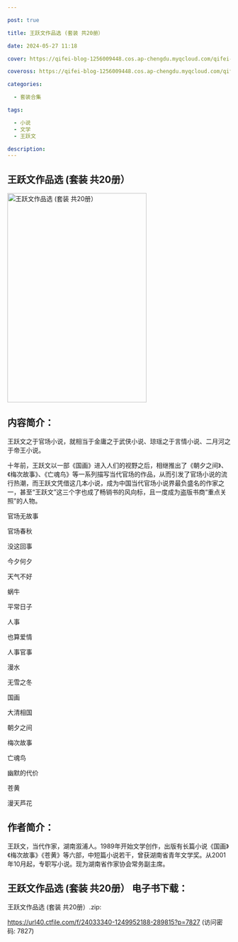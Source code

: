 ```yaml
---

post: true

title: 王跃文作品选 (套装 共20册）

date: 2024-05-27 11:18

cover: https://qifei-blog-1256009448.cos.ap-chengdu.myqcloud.com/qifei-blog/66348c570ea9cb14033c421b.jpg

coveross: https://qifei-blog-1256009448.cos.ap-chengdu.myqcloud.com/qifei-blog/66348c570ea9cb14033c421b.jpg

categories:

  - 套装合集

tags:

  - 小说
  - 文学
  - 王跃文

description:
---
```


## 王跃文作品选 (套装 共20册）
<img alt="王跃文作品选 (套装 共20册） " class="aligncenter loading" data-was-processed="true" decoding="async" fetchpriority="high" height="471" src="https://qifei-blog-1256009448.cos.ap-chengdu.myqcloud.com/qifei-blog/66348c570ea9cb14033c421b.jpg " style="cursor: zoom-in;" width="314"/>

## 内容简介：

王跃文之于官场小说，就相当于金庸之于武侠小说、琼瑶之于言情小说、二月河之于帝王小说。<br/>

十年前，王跃文以一部《国画》进入人们的视野之后，相继推出了《朝夕之间》、《梅次故事》、《亡魂鸟》等一系列描写当代官场的作品，从而引发了官场小说的流行热潮，而王跃文凭借这几本小说，成为中国当代官场小说界最负盛名的作家之一，甚至“王跃文”这三个字也成了畅销书的风向标，且一度成为盗版书商“重点关照”的人物。<br/>

官场无故事<br/>

官场春秋<br/>

没这回事<br/>

今夕何夕<br/>

天气不好<br/>

蜗牛<br/>

平常日子<br/>

人事<br/>

也算爱情<br/>

人事官事<br/>

漫水<br/>

无雪之冬<br/>

国画<br/>

大清相国<br/>

朝夕之间<br/>

梅次故事<br/>

亡魂鸟<br/>

幽默的代价<br/>

苍黄<br/>

漫天芦花

## 作者简介：

王跃文，当代作家，湖南溆浦人。1989年开始文学创作，出版有长篇小说《国画》《梅次故事》《苍黄》等六部，中短篇小说若干，曾获湖南省青年文学奖。从2001年10月起，专职写小说。现为湖南省作家协会常务副主席。

## 王跃文作品选 (套装 共20册） 电子书下载：
王跃文作品选 (套装 共20册）.zip: 

https://url40.ctfile.com/f/24033340-1249952188-289815?p=7827 (访问密码: 7827)
